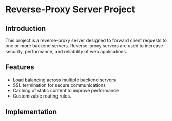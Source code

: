 # Reverse-Proxy Server Project

## Introduction

This project is a reverse-proxy server designed to forward client requests to one or more backend servers. Reverse-proxy servers are used to increase security, performance, and reliability of web applications.

## Features

- Load balancing across multiple backend servers
- SSL termination for secure communications
- Caching of static content to improve performance
- Customizable routing rules.

## Implementation
